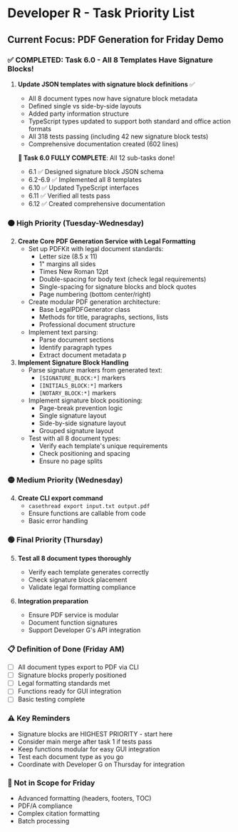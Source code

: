 # Developer R - Task Priority List

## Current Focus: PDF Generation for Friday Demo

### ✅ COMPLETED: Task 6.0 - All 8 Templates Have Signature Blocks!
1. **Update JSON templates with signature block definitions** ✅
   - All 8 document types now have signature block metadata
   - Defined single vs side-by-side layouts  
   - Added party information structure
   - TypeScript types updated to support both standard and office action formats
   - All 318 tests passing (including 42 new signature block tests)
   - Comprehensive documentation created (602 lines)
   
   **🎉 Task 6.0 FULLY COMPLETE**: All 12 sub-tasks done!
   - 6.1 ✅ Designed signature block JSON schema
   - 6.2-6.9 ✅ Implemented all 8 templates
   - 6.10 ✅ Updated TypeScript interfaces
   - 6.11 ✅ Verified all tests pass
   - 6.12 ✅ Created comprehensive documentation

### 🟠 High Priority (Tuesday-Wednesday)
2. **Create Core PDF Generation Service with Legal Formatting**
   - Set up PDFKit with legal document standards:
     - Letter size (8.5 x 11)
     - 1" margins all sides
     - Times New Roman 12pt
     - Double-spacing for body text (check legal requirements)
     - Single-spacing for signature blocks and block quotes
     - Page numbering (bottom center/right)
   - Create modular PDF generation architecture:
     - Base LegalPDFGenerator class
     - Methods for title, paragraphs, sections, lists
     - Professional document structure
   - Implement text parsing:
     - Parse document sections
     - Identify paragraph types
     - Extract document metadata
p
3. **Implement Signature Block Handling**
   - Parse signature markers from generated text:
     - `[SIGNATURE_BLOCK:*]` markers
     - `[INITIALS_BLOCK:*]` markers
     - `[NOTARY_BLOCK:*]` markers
   - Implement signature block positioning:
     - Page-break prevention logic
     - Single signature layout
     - Side-by-side signature layout
     - Grouped signature layout
   - Test with all 8 document types:
     - Verify each template's unique requirements
     - Check positioning and spacing
     - Ensure no page splits

### 🟡 Medium Priority (Wednesday)
4. **Create CLI export command**
   - `casethread export input.txt output.pdf`
   - Ensure functions are callable from code
   - Basic error handling

### 🟢 Final Priority (Thursday)
5. **Test all 8 document types thoroughly**
   - Verify each template generates correctly
   - Check signature block placement
   - Validate legal formatting compliance

6. **Integration preparation**
   - Ensure PDF service is modular
   - Document function signatures
   - Support Developer G's API integration

### 📋 Definition of Done (Friday AM)
- [ ] All document types export to PDF via CLI
- [ ] Signature blocks properly positioned
- [ ] Legal formatting standards met
- [ ] Functions ready for GUI integration
- [ ] Basic testing complete

### ⚠️ Key Reminders
- Signature blocks are HIGHEST PRIORITY - start here
- Consider main merge after task 1 if tests pass
- Keep functions modular for easy GUI integration
- Test each document type as you go
- Coordinate with Developer G on Thursday for integration

### 🚫 Not in Scope for Friday
- Advanced formatting (headers, footers, TOC)
- PDF/A compliance
- Complex citation formatting
- Batch processing 